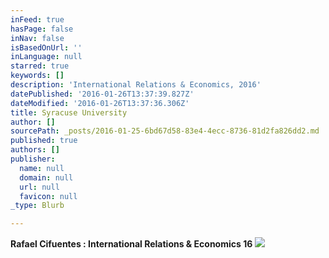 ```yaml
---
inFeed: true
hasPage: false
inNav: false
isBasedOnUrl: ''
inLanguage: null
starred: true
keywords: []
description: 'International Relations & Economics, 2016'
datePublished: '2016-01-26T13:37:39.827Z'
dateModified: '2016-01-26T13:37:36.306Z'
title: Syracuse University
author: []
sourcePath: _posts/2016-01-25-6bd67d58-83e4-4ecc-8736-81d2fa826dd2.md
published: true
authors: []
publisher:
  name: null
  domain: null
  url: null
  favicon: null
_type: Blurb

---
```

**Rafael Cifuentes : International Relations & Economics 16**
![](https://s3-us-west-2.amazonaws.com/the-grid-img/p/10689242115c6712babee023a2c863d58788c76f.jpg)

##